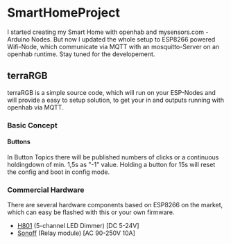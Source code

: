 # SmartHomeProject
I started creating my Smart Home with openhab and mysensors.com - Arduino Nodes. But now I updated the whole setup to ESP8266 powered Wifi-Node, which communicate via MQTT with an mosquitto-Server on an openhab runtime.
Stay tuned for the developement.

## terraRGB
terraRGB is a simple source code, which will run on your ESP-Nodes and will provide a easy to setup solution, to get your in and outputs running with openhab via MQTT.

### Basic Concept
#### Buttons
In Button Topics there will be published numbers of clicks or a continuous holdingdown of min. 1,5s as "-1" value.
Holding a button for 15s will reset the config and boot in config mode.

### Commercial Hardware
There are several hardware components based on ESP8266 on the market, which can easy be flashed with this or your own firmware.
* [H801](commercial_h801.md) (5-channel LED Dimmer) [DC 5-24V]
* [Sonoff](commercial_sonoff.md) (Relay module) [AC 90-250V 10A]
